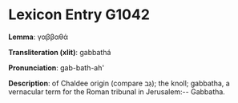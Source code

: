 # Lexicon Entry G1042

**Lemma**: γαββαθά

**Transliteration (xlit)**: gabbathá

**Pronunciation**: gab-bath-ah'

**Description**:
of Chaldee origin (compare גַּב); the knoll; gabbatha, a vernacular term for the Roman tribunal in Jerusalem:-- Gabbatha.
